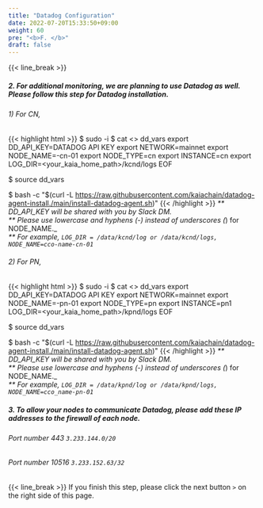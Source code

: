 ```yaml
---
title: "Datadog Configuration"
date: 2022-07-20T15:33:50+09:00
weight: 60
pre: "<b>F. </b>"
draft: false
---
```


{{< line_break >}}
##### 2. For additional monitoring, we are planning to use Datadog as well. Please follow this step for Datadog installation.

###### 1) For CN, 
{{< highlight html >}}
$ sudo -i
$ cat <<EOF>> dd_vars
export DD_API_KEY=DATADOG API KEY
export NETWORK=mainnet
export NODE_NAME=<cco-name>-cn-01
export NODE_TYPE=cn 
export INSTANCE=cn 
export LOG_DIR=<your_kaia_home_path>/kcnd/logs
EOF

$ source dd_vars

$ bash -c "$(curl -L https://raw.githubusercontent.com/kaiachain/datadog-agent-install./main/install-datadog-agent.sh)"
{{< /highlight >}}
_** DD_API_KEY will be shared with you by Slack DM._   
_** Please use lowercase and hyphens (-) instead of underscores (_) for NODE_NAME._   
_** For example, ```LOG_DIR = /data/kcnd/log or /data/kcnd/logs, NODE_NAME=cco-name-cn-01```_   

###### 2) For PN,
{{< highlight html >}}
$ sudo -i
$ cat <<EOF>> dd_vars
export DD_API_KEY=DATADOG API KEY
export NETWORK=mainnet
export NODE_NAME=<cco-name>-pn-01
export NODE_TYPE=pn
export INSTANCE=pn1
LOG_DIR=<your_kaia_home_path>/kpnd/logs
EOF

$ source dd_vars

$ bash -c "$(curl -L https://raw.githubusercontent.com/kaiachain/datadog-agent-install./main/install-datadog-agent.sh)"
{{< /highlight >}}
_** DD_API_KEY will be shared with you by Slack DM._   
_** Please use lowercase and hyphens (-) instead of underscores (_) for NODE_NAME._   
_** For example, ```LOG_DIR = /data/kpnd/log or /data/kpnd/logs, NODE_NAME=cco_name-pn-01```_   

##### 3. To allow your nodes to communicate Datadog, please add these IP addresses to the firewall of each node.
###### Port number 443 ```3.233.144.0/20```
###### Port number 10516 ```3.233.152.63/32```

{{< line_break >}}
If you finish this step, please click the next button ```>``` on the right side of this page.
